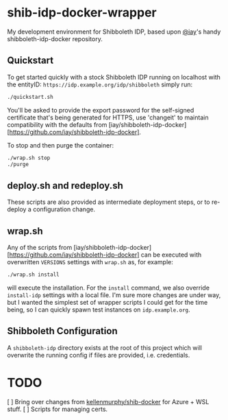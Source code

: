 # shib-idp-docker-wrapper

My development environment for Shibboleth IDP, based upon [@iay](https://github.com/iay)'s handy shibboleth-idp-docker repository. 

## Quickstart

To get started quickly with a stock Shibboleth IDP running on localhost with the entityID: `https://idp.example.org/idp/shibboleth` simply run:

```bash
./quickstart.sh
```

You'll be asked to provide the export password for the self-signed certificate that's being generated for HTTPS, use 'changeit' to maintain compatibility with the defaults from [iay/shibboleth-idp-docker][https://github.com/iay/shibboleth-idp-docker].

To stop and then purge the container:

```bash
./wrap.sh stop
./purge
```

## deploy.sh and redeploy.sh

These scripts are also provided as intermediate deployment steps, or to re-deploy a configuration change.
## wrap.sh

Any of the scripts from [iay/shibboleth-idp-docker][https://github.com/iay/shibboleth-idp-docker] can be executed with overwritten `VERSIONS` settings with `wrap.sh` as, for example:

```bash
./wrap.sh install
```

will execute the installation. For the `install` command, we also override `install-idp` settings with a local file. I'm sure more changes are under way, but I wanted the simplest set of wrapper scripts I could get for the time being, so I can quickly spawn test instances on `idp.example.org`.

## Shibboleth Configuration

A `shibboleth-idp` directory exists at the root of this project which will overwrite the running config if files are provided, i.e. credentials.

# TODO

[ ] Bring over changes from [kellenmurphy/shib-docker](https://github.com/kellenmurphy/shib-docker) for Azure + WSL stuff.
[ ] Scripts for managing certs.